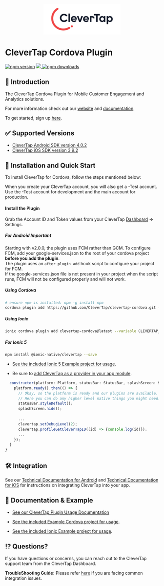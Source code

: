 <p align="center">
 <img src="https://github.com/CleverTap/clevertap-ios-sdk/blob/master/docs/images/clevertap-logo.png" width = "50%"/>
</p>

# CleverTap Cordova Plugin

[![npm version](https://badge.fury.io/js/clevertap-cordova.svg)](https://badge.fury.io/js/clevertap-cordova)
<a href="https://github.com/CleverTap/clevertap-cordova/releases">
    <img src="https://img.shields.io/github/release/CleverTap/clevertap-cordova.svg" />
</a>
[![npm downloads](https://img.shields.io/npm/dm/clevertap-cordova.svg)](https://www.npmjs.com/package/clevertap-cordova)

## 👋 Introduction
The CleverTap Cordova Plugin for Mobile Customer Engagement and Analytics solutions.

For more information check out our [website](https://clevertap.com/ "CleverTap") and [documentation](https://developer.clevertap.com/docs/ "CleverTap Technical Documentation").

To get started, sign up [here](https://clevertap.com/live-product-demo/).

## ✅ Supported Versions

- [CleverTap Android SDK version 4.0.2](https://github.com/CleverTap/clevertap-android-sdk/releases/tag/core-v4.0.2)
- [CleverTap iOS SDK version 3.9.2](https://github.com/CleverTap/clevertap-ios-sdk/releases/tag/3.9.2)

## 🚀 Installation and Quick Start

To install CleverTap for Cordova, follow the steps mentioned below:

When you create your CleverTap account, you will also get a -Test account.  Use the -Test account for development and the main account for production.

#### Install the Plugin

Grab the Account ID and Token values from your CleverTap [Dashboard](https://dashboard.clevertap.com) -> Settings.

##### For Android *Important*
Starting with v2.0.0, the plugin uses FCM rather than GCM.  To configure FCM, add your google-services.json to the root of your cordova project **before you add the plugin**.  
The plugin uses an `after plugin add` hook script to configure your project for FCM.  
If the google-services.json file is not present in your project when the script runs, FCM will not be configured properly and will not work.

##### Using Cordova  

```sh
# ensure npm is installed: npm -g install npm
cordova plugin add https://github.com/CleverTap/clevertap-cordova.git --variable CLEVERTAP_ACCOUNT_ID="YOUR CLEVERTAP ACCOUNT ID" --variable CLEVERTAP_TOKEN="YOUR CELVERTAP ACCOUNT TOKEN"
```

##### Using Ionic  

```sh
ionic cordova plugin add clevertap-cordova@latest --variable CLEVERTAP_ACCOUNT_ID="YOUR CLEVERTAP ACCOUNT ID" --variable CLEVERTAP_TOKEN="YOUR CELVERTAP ACCOUNT TOKEN"
```

##### For Ionic 5
```sh
npm install @ionic-native/clevertap --save 
```
- [See the included Ionic 5 Example project for usage](/Samples/IonicCordova/IonicCordovaAngularProject/src/app/app.component.ts).

- Be sure to [add CleverTap as a provider in your app module](/Samples/IonicCordova/IonicCordovaAngularProject/src/app/app.module.ts). 
```javascript
  constructor(platform: Platform, statusBar: StatusBar, splashScreen: SplashScreen, clevertap: CleverTap) {
    platform.ready().then(() => {
      // Okay, so the platform is ready and our plugins are available.
      // Here you can do any higher level native things you might need.
      statusBar.styleDefault();
      splashScreen.hide();

      ...
      clevertap.setDebugLevel(2);
      clevertap.profileGetCleverTapID((id) => {console.log(id)});
      ...
    });
  }
}

```

## 🛠 Integration

See our [Technical Documentation for Android](docs/Integrate-Android.md) and [Technical Documentation for iOS](docs/Integrate-iOS.md) for instructions on integrating CleverTap into your app.


## 📑 Documentation & Example

- [See our CleverTap Plugin Usage Documentation](docs/Usage.md)

- [See the included Example Cordova project for usage](/Samples/Cordova/ExampleProject/www/js/index.js).  

- [See the included Ionic Example project for usage](/Samples/IonicCordova/IonicAngularProject/src/app/app.component.ts).


## ⁉️ Questions? #

 If you have questions or concerns, you can reach out to the CleverTap support team from the CleverTap Dashboard. 
 
**TroubleShooting Guide:** Please refer [here](docs/Troubleshooting-Guide.md) if you are facing common integration issues.
